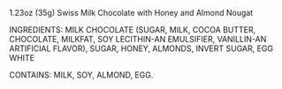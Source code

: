 1.23oz (35g)
Swiss Milk Chocolate with Honey and Almond Nougat

INGREDIENTS: MILK CHOCOLATE (SUGAR, MILK, COCOA BUTTER, CHOCOLATE, MILKFAT, SOY LECITHIN-AN EMULSIFIER, VANILLIN-AN ARTIFICIAL FLAVOR), SUGAR, HONEY, ALMONDS, INVERT SUGAR, EGG WHITE 

CONTAINS: MILK, SOY, ALMOND, EGG. 
